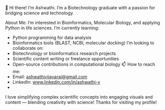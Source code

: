👋 Hi there! I’m Ashwathi.
I’m a Biotechnology graduate with a passion for bridging science and technology.

About Me:
I’m interested in Bioinformatics, Molecular Biology, and applying Python in life sciences.
I’m currently learning:  
  - Python programming for data analysis  
  - Bioinformatics tools (BLAST, NCBI, molecular docking)
I’m looking to collaborate on:  
  - Biotechnology or bioinformatics research projects  
  - Scientific content writing or freelance opportunities  
  - Open-source contributions in computational biology
📫 How to reach me:  
  - Email: ashwathivijayaraj@gmail.com  
  - LinkedIn: www.linkedin.com/in/ashwathi-v
  - 
I love simplifying complex scientific concepts into engaging visuals and content — blending creativity with science!
Thanks for visiting my profile! 
